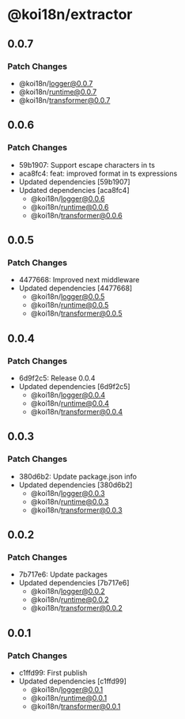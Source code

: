 # @koi18n/extractor

## 0.0.7

### Patch Changes

- @koi18n/logger@0.0.7
- @koi18n/runtime@0.0.7
- @koi18n/transformer@0.0.7

## 0.0.6

### Patch Changes

- 59b1907: Support escape characters in ts
- aca8fc4: feat: improved format in ts expressions
- Updated dependencies [59b1907]
- Updated dependencies [aca8fc4]
  - @koi18n/logger@0.0.6
  - @koi18n/runtime@0.0.6
  - @koi18n/transformer@0.0.6

## 0.0.5

### Patch Changes

- 4477668: Improved next middleware
- Updated dependencies [4477668]
  - @koi18n/logger@0.0.5
  - @koi18n/runtime@0.0.5
  - @koi18n/transformer@0.0.5

## 0.0.4

### Patch Changes

- 6d9f2c5: Release 0.0.4
- Updated dependencies [6d9f2c5]
  - @koi18n/logger@0.0.4
  - @koi18n/runtime@0.0.4
  - @koi18n/transformer@0.0.4

## 0.0.3

### Patch Changes

- 380d6b2: Update package.json info
- Updated dependencies [380d6b2]
  - @koi18n/logger@0.0.3
  - @koi18n/runtime@0.0.3
  - @koi18n/transformer@0.0.3

## 0.0.2

### Patch Changes

- 7b717e6: Update packages
- Updated dependencies [7b717e6]
  - @koi18n/logger@0.0.2
  - @koi18n/runtime@0.0.2
  - @koi18n/transformer@0.0.2

## 0.0.1

### Patch Changes

- c1ffd99: First publish
- Updated dependencies [c1ffd99]
  - @koi18n/logger@0.0.1
  - @koi18n/runtime@0.0.1
  - @koi18n/transformer@0.0.1
